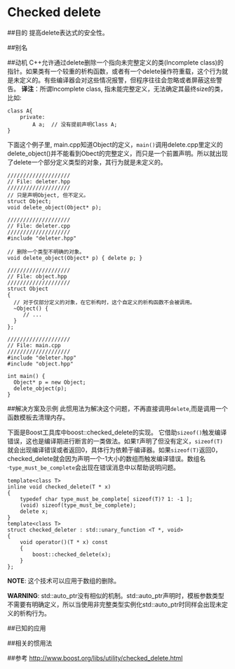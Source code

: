 # Checked delete
##目的
提高delete表达式的安全性。

##别名

##动机
C++允许通过delete删除一个指向未完整定义的类(Incomplete class)的指针。如果类有一个较重的析构函数，或者有一个delete操作符重载，这个行为就是未定义的。有些编译器会对这些情况报警，但程序往往会忽略或者屏蔽这些警告。
**译注**：所谓Incomplete class, 指未能完整定义，无法确定其最终size的类，比如:
```
class A{
    private:
        A a;  // 没有提前声明Class A;
}
```

下面这个例子里, main.cpp知道Object的定义，`main()`调用delete.cpp里定义的delete_object()并不能看到Obect的完整定义，而只是一个前置声明。所以就出现了delete一个部分定义类型的对象，其行为就是未定义的。
```
////////////////////
// File: deleter.hpp
////////////////////
// 只是声明Object, 但不定义。
struct Object;
void delete_object(Object* p);

////////////////////
// File: deleter.cpp
////////////////////
#include "deleter.hpp"

// 删除一个类型不明确的对象。
void delete_object(Object* p) { delete p; }

////////////////////
// File: object.hpp
////////////////////
struct Object
{
  // 对于仅部分定义的对象，在它析构时，这个自定义的析构函数不会被调用。
  ~Object() {
     // ...
  }
};

////////////////////
// File: main.cpp
////////////////////
#include "deleter.hpp"
#include "object.hpp"

int main() {
  Object* p = new Object;
  delete_object(p);
}
```

##解决方案及示例
此惯用法为解决这个问题，不再直接调用`delete`,而是调用一个函数模板去清理内存。

下面是Boost工具库中boost::checked_delete的实现。 它借助`sizeof()`触发编译错误，这也是编译期进行断言的一类做法。如果`T`声明了但没有定义，`sizeof(T)`就会出现编译错误或者返回0，具体行为依赖于编译器。如果`sizeof(T)`返回0， checked_delete就会因为声明一个-1大小的数组而触发编译错误。数组名·`type_must_be_complete`会出现在错误消息中以帮助说明问题。
```
template<class T>
inline void checked_delete(T * x)
{
    typedef char type_must_be_complete[ sizeof(T)? 1: -1 ];
    (void) sizeof(type_must_be_complete);
    delete x;
}
template<class T>
struct checked_deleter : std::unary_function <T *, void>
{
    void operator()(T * x) const
    {
        boost::checked_delete(x);
    }
};
```
**NOTE**: 这个技术可以应用于数组的删除。

**WARNING**: std::auto_ptr没有相似的机制。std::auto_ptr声明时，模板参数类型不需要有明确定义，所以当使用非完整类型实例化std::auto_ptr时同样会出现未定义的析构行为。


##已知的应用

##相关的惯用法

##参考
http://www.boost.org/libs/utility/checked_delete.html

